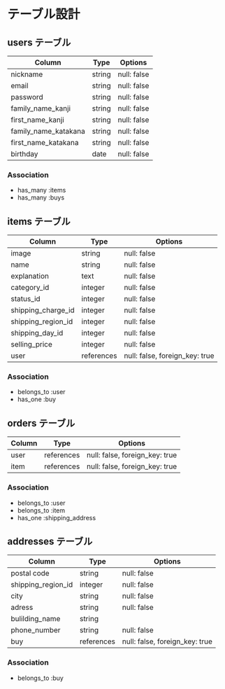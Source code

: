 # テーブル設計

## users テーブル

| Column               | Type    | Options     |
| -------------------- | ------  | ----------- |
| nickname             | string  | null: false |
| email                | string  | null: false |
| password             | string  | null: false |
| family_name_kanji    | string  | null: false |
| first_name_kanji     | string  | null: false |
| family_name_katakana | string  | null: false |
| first_name_katakana  | string  | null: false |
| birthday             | date    | null: false |

### Association

- has_many :items
- has_many :buys

## items テーブル

| Column             | Type       | Options                         |
| ------------------ | ---------- | ------------------------------- |
| image              | string     | null: false                     |
| name               | string     | null: false                     |
| explanation        | text       | null: false                     |
| category_id        | integer    | null: false                     |
| status_id          | integer    | null: false                     |
| shipping_charge_id | integer    | null: false                     |
| shipping_region_id | integer    | null: false                     |
| shipping_day_id    | integer    | null: false                     |
| selling_price      | integer    | null: false                     |
| user               | references | null: false, foreign_key: true  |
### Association

- belongs_to :user
- has_one :buy

## orders テーブル

| Column                | Type       | Options                        |
| --------------------- | ---------- | ------------------------------ |
| user                  | references | null: false, foreign_key: true |
| item                  | references | null: false, foreign_key: true |

### Association

- belongs_to :user
- belongs_to :item
- has_one :shipping_address

## addresses テーブル

| Column              | Type       | Options                        |
| --------------      | ---------- | ------------------------------ |
| postal code         | string     | null: false                    |
| shipping_region_id  | integer    | null: false                    |
| city                | string     | null: false                    |
| adress              | string     | null: false                    |
| bulilding_name      | string     |                                |
| phone_number        | string     | null: false                    |
| buy                 | references | null: false, foreign_key: true |

### Association

- belongs_to :buy